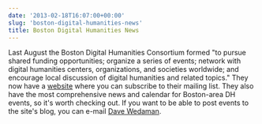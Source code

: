 ```yaml
---
date: '2013-02-18T16:07:00+00:00'
slug: 'boston-digital-humanities-news'
title: Boston Digital Humanities News
---
```


Last August the Boston Digital Humanities Consortium formed "to pursue shared funding opportunities; organize a series of events; network with digital humanities centers, organizations, and societies worldwide; and encourage local discussion of digital humanities and related topics." They now have a [website](http://bostondh.org) where you can subscribe to their mailing list. They also have the most comprehensive news and calendar for Boston-area DH events, so it's worth checking out. If you want to be able to post events to the site's blog, you can e-mail [Dave Wedaman](wedaman@brandeis.edu).
